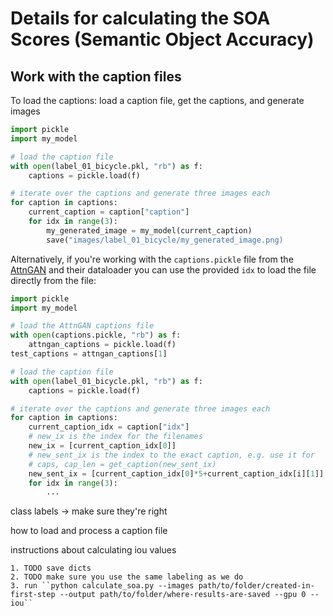 # Details for calculating the SOA Scores (Semantic Object Accuracy)

## Work with the caption files
To load the captions: load a caption file, get the captions, and generate images
```python
import pickle
import my_model

# load the caption file
with open(label_01_bicycle.pkl, "rb") as f:
    captions = pickle.load(f)

# iterate over the captions and generate three images each
for caption in captions:
    current_caption = caption["caption"]
    for idx in range(3):
        my_generated_image = my_model(current_caption)
        save("images/label_01_bicycle/my_generated_image.png)    
```

Alternatively, if you're working with the ``captions.pickle`` file from the [AttnGAN](https://github.com/taoxugit/AttnGAN) and their dataloader you can use the provided ``idx`` to load the file directly from the file:
```python
import pickle
import my_model

# load the AttnGAN captions file
with open(captions.pickle, "rb") as f:
    attngan_captions = pickle.load(f)
test_captions = attngan_captions[1]

# load the caption file
with open(label_01_bicycle.pkl, "rb") as f:
    captions = pickle.load(f)

# iterate over the captions and generate three images each
for caption in captions:
    current_caption_idx = caption["idx"]
    # new_ix is the index for the filenames
    new_ix = [current_caption_idx[0]]
    # new_sent_ix is the index to the exact caption, e.g. use it for 
    # caps, cap_len = get_caption(new_sent_ix)
    new_sent_ix = [current_caption_idx[0]*5+current_caption_idx[i][1]]
    for idx in range(3):
        ...
```


class labels -> make sure they're right



how to load and process a caption file



instructions about calculating iou values

    1. TODO save dicts
    2. TODO make sure you use the same labeling as we do
    3. run ``python calculate_soa.py --images path/to/folder/created-in-first-step --output path/to/folder/where-results-are-saved --gpu 0 --iou``
